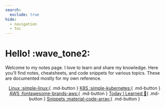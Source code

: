```yaml
---
search:
  exclude: true
hide:
  - navigation
  - toc
---
```


# Hello! :wave_tone2:

Welcome to my notes page. I love to learn and share my knowledge. Here you'll find notes, cheatsheets, and code snippets for various topics. These are documented mostly for my own reference.

<center>

[Linux :simple-linux:](./linux/curl){ .md-button } [K8S :simple-kubernetes:](./kubernetes/k8s-intro){ .md-button } [AWS :fontawesome-brands-aws:](./aws/aws-cli/ec2){ .md-button } [Today I Learned :bookmark:](./til){ .md-button } [Snippets :material-code-array:](./snippets){ .md-button }
</center>